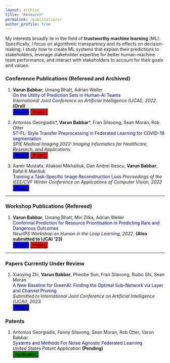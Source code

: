 ```yaml
---
layout: archive
title: "Research"
permalink: /publications/
author_profile: true
---
```



<!-- {% if author.googlescholar %}
  You can also find my articles on <u><a href="{{author.googlescholar}}">my Google Scholar profile</a>.</u>
{% endif %}

{% include base_path %}

{% for post in site.publications reversed %}
  {% include archive-single.html %}
{% endfor %} -->


My interests broadly lie in the field of **trustworthy machine learning** (ML). Specifically, I focus on algorithmic transparency and its effects on decision-making. I study how to create ML systems that explain their predictions to stakeholders, leverage stakeholder expertise for better human-machine team performance, and interact with stakeholders to account for their goals and values.


### Conference Publications (Refereed and Archived)

1. **Varun Babbar**, Umang Bhatt, Adrian Weller      
<span style="color:navy">On the Utility of Prediction Sets in Human-AI Teams</span>      
*International Joint Conference on Artificial Intelligence (IJCAI), 2022.* **(Oral)**       
[<button type="button" class="btn btn-info" style="background-color:blue">Paper</button>](https://arxiv.org/abs/2205.01411)
[<button type="button" class="btn btn-info" style="background-color:red">Poster</button>](/files/On_the_Utility_of_Prediction_Sets_in_Human_AI_Teams_Poster.pdf)

1. Antonios Georgiadis\*, **Varun Babbar**\*, Fran Silavong, Sean Moran, Rob Otter      
<span style="color:navy">ST-FL: Style Transfer Preprocessing in Federated Learning for COVID-19 segmentation </span>      
*SPIE Medical Imaging 2022: Imaging Informatics for Healthcare, Research, and Applications*     
[<button type="button" class="btn btn-info" style="background-color:blue">Paper</button>](https://www.spiedigitallibrary.org/conference-proceedings-of-spie/12037/1203704/ST-FL--style-transfer-preprocessing-in-federated-learning-for/10.1117/12.2611096.short?SSO=1)
[<button type="button" class="btn btn-info" style="background-color:red">Poster</button>](/files/Style_Transfer_Preprocessing_in_Federated_Learning___Poster.pdf)


1. Aamir Mustafa, Aliaksei Mikhailiuk, Dan Andrei Iliescu, **Varun Babbar**, Rafal K Mantiuk     
<span style="color:navy">Training a Task-Specific Image Reconstruction Loss</span>
*Proceedings of the IEEE/CVF Winter Conference on Applications of Computer Vision, 2022*   
[<button type="button" class="btn btn-info" style="background-color:blue">Paper</button>](https://openaccess.thecvf.com/content/WACV2022/papers/Mustafa_Training_a_Task-Specific_Image_Reconstruction_Loss_WACV_2022_paper.pdf)   

-----

### Workshop Publications (Refereed)

1. **Varun Babbar**, Umang Bhatt, Miri Zilka, Adrian Weller           
<span style="color:navy">Conformal Prediction for Resource Prioritisation in Predicting Rare and Dangerous Outcomes</span>      
*NeurIPS Workshop on Human in the Loop Learning, 2022.* **(Also submitted to IJCAI '23)**     
[<button type="button" class="btn btn-info" style="background-color:blue">Paper</button>](/files/NIPS_2022_HILL_Workshop__CP_Dangerous_Individual_Flagging.pdf) 
[<button type="button" class="btn btn-info" style="background-color:red">Poster</button>](https://neurips.cc/media/PosterPDFs/NeurIPS%202022/64431.png?t=1669665249.8476038)

-----

### Papers Currently Under Review

1. Xiaoying Zhi, **Varun Babbar**, Pheobe Sun, Fran Silavong, Ruibo Shi, Sean Moran       
<span style="color:navy">A New Baseline for GreenAI: Finding the Optimal Sub-Network via Layer and Channel Pruning</span>      
*Submitted to International Joint Conference on Artificial Intelligence (IJCAI), 2023.*    
[<button type="button" class="btn btn-info" style="background-color:blue">Paper</button>](https://arxiv.org/pdf/2302.10798.pdf) 


### Patents

1. Antonios Georgiadis, Fanny Silavong, Sean Moran, Rob Otter, Varun Babbar       
<span style="color:navy">Systems and Methods For Noise Agnostic Federated Learning</span>      
*United States Patent Application* **(Pending)**   
[<button type="button" class="btn btn-info" style="background-color:green">Application</button>](https://www.freepatentsonline.com/y2023/0058972.html) 